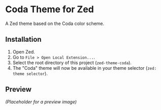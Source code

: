# Coda Theme for Zed

A Zed theme based on the Coda color scheme.

## Installation

1.  Open Zed.
2.  Go to `File > Open Local Extension...`.
3.  Select the root directory of this project (`zed-theme-coda`).
4.  The "Coda" theme will now be available in your theme selector (`zed: theme selector`).

## Preview

*(Placeholder for a preview image)*
